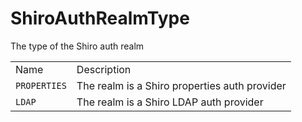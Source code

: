 # ShiroAuthRealmType

The type of the Shiro auth realm

|              |                                               |
| ------------ | --------------------------------------------- |
| Name         | Description                                   |
| `PROPERTIES` | The realm is a Shiro properties auth provider |
| `LDAP`       | The realm is a Shiro LDAP auth provider       |
